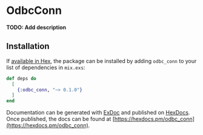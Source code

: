 # OdbcConn

**TODO: Add description**

## Installation

If [available in Hex](https://hex.pm/docs/publish), the package can be installed
by adding `odbc_conn` to your list of dependencies in `mix.exs`:

```elixir
def deps do
  [
    {:odbc_conn, "~> 0.1.0"}
  ]
end
```

Documentation can be generated with [ExDoc](https://github.com/elixir-lang/ex_doc)
and published on [HexDocs](https://hexdocs.pm). Once published, the docs can
be found at [https://hexdocs.pm/odbc_conn](https://hexdocs.pm/odbc_conn).

